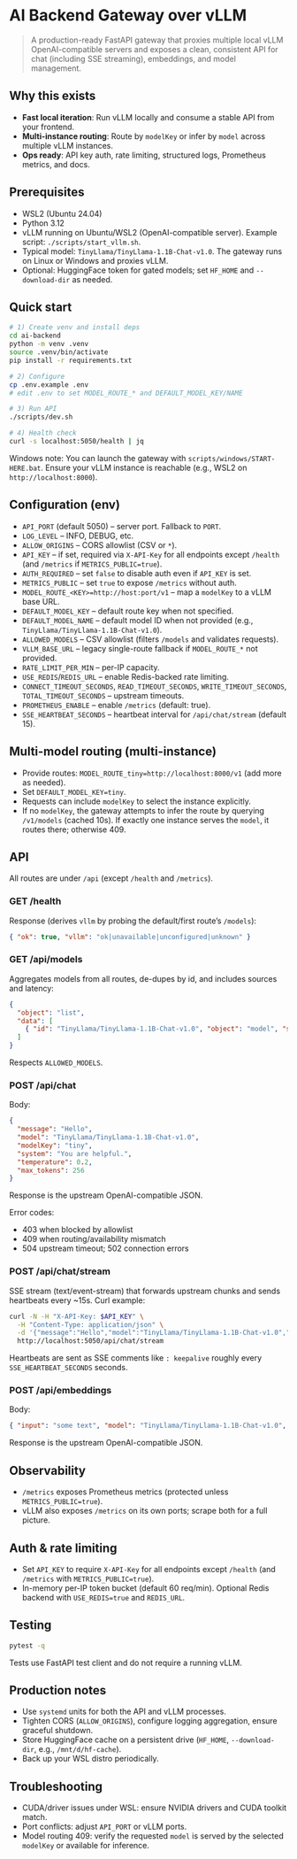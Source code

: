 # AI Backend Gateway over vLLM

> A production-ready FastAPI gateway that proxies multiple local vLLM OpenAI-compatible servers and exposes a clean, consistent API for chat (including SSE streaming), embeddings, and model management.

## Why this exists
- **Fast local iteration**: Run vLLM locally and consume a stable API from your frontend.
- **Multi-instance routing**: Route by `modelKey` or infer by `model` across multiple vLLM instances.
- **Ops ready**: API key auth, rate limiting, structured logs, Prometheus metrics, and docs.

## Prerequisites
- WSL2 (Ubuntu 24.04)
- Python 3.12
- vLLM running on Ubuntu/WSL2 (OpenAI-compatible server). Example script: `./scripts/start_vllm.sh`.
- Typical model: `TinyLlama/TinyLlama-1.1B-Chat-v1.0`. The gateway runs on Linux or Windows and proxies vLLM.
- Optional: HuggingFace token for gated models; set `HF_HOME` and `--download-dir` as needed.

## Quick start
```bash
# 1) Create venv and install deps
cd ai-backend
python -m venv .venv
source .venv/bin/activate
pip install -r requirements.txt

# 2) Configure
cp .env.example .env
# edit .env to set MODEL_ROUTE_* and DEFAULT_MODEL_KEY/NAME

# 3) Run API
./scripts/dev.sh

# 4) Health check
curl -s localhost:5050/health | jq
```

Windows note: You can launch the gateway with `scripts/windows/START-HERE.bat`. Ensure your vLLM instance is reachable (e.g., WSL2 on `http://localhost:8000`).

## Configuration (env)
- `API_PORT` (default 5050) – server port. Fallback to `PORT`.
- `LOG_LEVEL` – INFO, DEBUG, etc.
- `ALLOW_ORIGINS` – CORS allowlist (CSV or `*`).
- `API_KEY` – if set, required via `X-API-Key` for all endpoints except `/health` (and `/metrics` if `METRICS_PUBLIC=true`).
- `AUTH_REQUIRED` – set `false` to disable auth even if `API_KEY` is set.
- `METRICS_PUBLIC` – set `true` to expose `/metrics` without auth.
- `MODEL_ROUTE_<KEY>=http://host:port/v1` – map a `modelKey` to a vLLM base URL.
- `DEFAULT_MODEL_KEY` – default route key when not specified.
- `DEFAULT_MODEL_NAME` – default model ID when not provided (e.g., `TinyLlama/TinyLlama-1.1B-Chat-v1.0`).
- `ALLOWED_MODELS` – CSV allowlist (filters `/models` and validates requests).
- `VLLM_BASE_URL` – legacy single-route fallback if `MODEL_ROUTE_*` not provided.
- `RATE_LIMIT_PER_MIN` – per-IP capacity.
- `USE_REDIS`/`REDIS_URL` – enable Redis-backed rate limiting.
- `CONNECT_TIMEOUT_SECONDS`, `READ_TIMEOUT_SECONDS`, `WRITE_TIMEOUT_SECONDS`, `TOTAL_TIMEOUT_SECONDS` – upstream timeouts.
- `PROMETHEUS_ENABLE` – enable `/metrics` (default: true).
- `SSE_HEARTBEAT_SECONDS` – heartbeat interval for `/api/chat/stream` (default 15).

## Multi-model routing (multi-instance)
- Provide routes: `MODEL_ROUTE_tiny=http://localhost:8000/v1` (add more as needed).
- Set `DEFAULT_MODEL_KEY=tiny`.
- Requests can include `modelKey` to select the instance explicitly.
- If no `modelKey`, the gateway attempts to infer the route by querying `/v1/models` (cached 10s). If exactly one instance serves the `model`, it routes there; otherwise 409.

## API
All routes are under `/api` (except `/health` and `/metrics`).

### GET /health
Response (derives `vllm` by probing the default/first route’s `/models`):
```json
{ "ok": true, "vllm": "ok|unavailable|unconfigured|unknown" }
```

### GET /api/models
Aggregates models from all routes, de-dupes by id, and includes sources and latency:
```json
{
  "object": "list",
  "data": [
    { "id": "TinyLlama/TinyLlama-1.1B-Chat-v1.0", "object": "model", "sources": [{"source": "tiny", "latency_ms": 42}] }
  ]
}
```
Respects `ALLOWED_MODELS`.

### POST /api/chat
Body:
```json
{
  "message": "Hello",
  "model": "TinyLlama/TinyLlama-1.1B-Chat-v1.0",
  "modelKey": "tiny",
  "system": "You are helpful.",
  "temperature": 0.2,
  "max_tokens": 256
}
```
Response is the upstream OpenAI-compatible JSON.

Error codes:
- 403 when blocked by allowlist
- 409 when routing/availability mismatch
- 504 upstream timeout; 502 connection errors

### POST /api/chat/stream
SSE stream (text/event-stream) that forwards upstream chunks and sends heartbeats every ~15s.
Curl example:
```bash
curl -N -H "X-API-Key: $API_KEY" \
  -H "Content-Type: application/json" \
  -d '{"message":"Hello","model":"TinyLlama/TinyLlama-1.1B-Chat-v1.0","modelKey":"tiny"}' \
  http://localhost:5050/api/chat/stream
```
Heartbeats are sent as SSE comments like `: keepalive` roughly every `SSE_HEARTBEAT_SECONDS` seconds.

### POST /api/embeddings
Body:
```json
{ "input": "some text", "model": "TinyLlama/TinyLlama-1.1B-Chat-v1.0", "modelKey": "tiny" }
```
Response is the upstream OpenAI-compatible JSON.

## Observability
- `/metrics` exposes Prometheus metrics (protected unless `METRICS_PUBLIC=true`).
- vLLM also exposes `/metrics` on its own ports; scrape both for a full picture.

## Auth & rate limiting
- Set `API_KEY` to require `X-API-Key` for all endpoints except `/health` (and `/metrics` with `METRICS_PUBLIC=true`).
- In-memory per-IP token bucket (default 60 req/min). Optional Redis backend with `USE_REDIS=true` and `REDIS_URL`.

## Testing
```bash
pytest -q
```
Tests use FastAPI test client and do not require a running vLLM.

## Production notes
- Use `systemd` units for both the API and vLLM processes.
- Tighten CORS (`ALLOW_ORIGINS`), configure logging aggregation, ensure graceful shutdown.
- Store HuggingFace cache on a persistent drive (`HF_HOME`, `--download-dir`, e.g., `/mnt/d/hf-cache`).
- Back up your WSL distro periodically.

## Troubleshooting
- CUDA/driver issues under WSL: ensure NVIDIA drivers and CUDA toolkit match.
- Port conflicts: adjust `API_PORT` or vLLM ports.
- Model routing 409: verify the requested `model` is served by the selected `modelKey` or available for inference.
